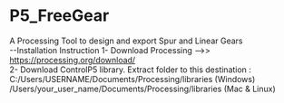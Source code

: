 # P5_FreeGear
A Processing Tool to design and export Spur and Linear Gears</br>
--Installation Instruction
1-  Download Processing -->>  https://processing.org/download/</br>
2-  Download ControlP5 library. Extract folder to this destination : 
C:/Users/USERNAME/Documents/Processing/libraries  (Windows)</br>
/Users/your_user_name/Documents/Processing/libraries (Mac & Linux)</br>





